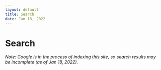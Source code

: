 ```yaml
---
layout: default
title: Search
date: Jan 18, 2022
---
```

# Search

*Note: Google is in the process of indexing this site, so search results may be incomplete (as of Jan 18, 2022).*

<div>
<script async src="https://cse.google.com/cse.js?cx=46c74ecc931ce7b82"></script>
<div class="gcse-search"></div>
</div>